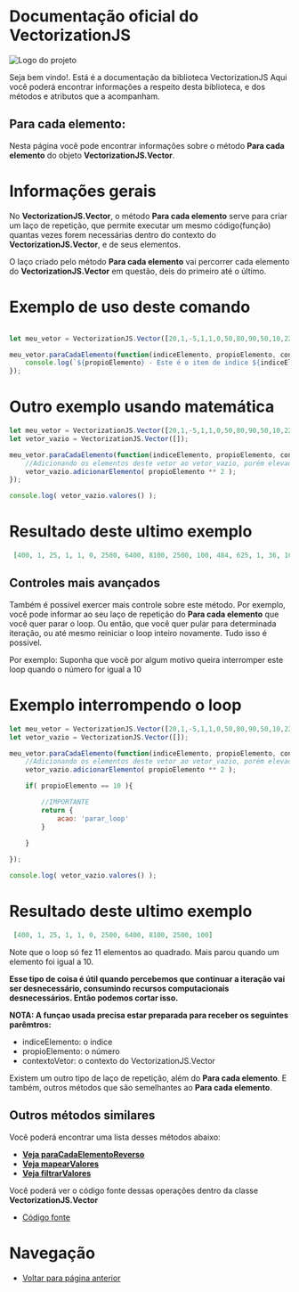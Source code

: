 # Documentação oficial do VectorizationJS
![Logo do projeto](https://github.com/WilliamJardim/VectorizationJS/blob/main/imagens/logo512x512.png)

Seja bem vindo!. Está é a documentação da biblioteca VectorizationJS
Aqui você poderá encontrar informações a respeito desta biblioteca, e dos métodos e atributos que a acompanham.

## Para cada elemento:
Nesta página você pode encontrar informações sobre o método **Para cada elemento** do objeto **VectorizationJS.Vector**.

# Informações gerais
No **VectorizationJS.Vector**, o método **Para cada elemento** serve para criar um laço de repetição, que permite executar um mesmo código(função) quantas vezes forem necessárias dentro do contexto do **VectorizationJS.Vector**, e de seus elementos. 

O laço criado pelo método **Para cada elemento** vai percorrer cada elemento do **VectorizationJS.Vector** em questão, deis do primeiro até o último.

# Exemplo de uso deste comando
```javascript

let meu_vetor = VectorizationJS.Vector([20,1,-5,1,1,0,50,80,90,50,10,22,25,1,6,100]);

meu_vetor.paraCadaElemento(function(indiceElemento, propioElemento, contextoVetor){
    console.log(`${propioElemento} - Este é o item de indice ${indiceElemento}`);
});

```

# Outro exemplo usando matemática
```javascript
let meu_vetor = VectorizationJS.Vector([20,1,-5,1,1,0,50,80,90,50,10,22,25,1,6,100]);
let vetor_vazio = VectorizationJS.Vector([]);

meu_vetor.paraCadaElemento(function(indiceElemento, propioElemento, contextoVetor){
    //Adicionando os elementos deste vetor ao vetor_vazio, porém elevados ao quadrado
    vetor_vazio.adicionarElemento( propioElemento ** 2 );
});

console.log( vetor_vazio.valores() );
```

# Resultado deste ultimo exemplo
```json
 [400, 1, 25, 1, 1, 0, 2500, 6400, 8100, 2500, 100, 484, 625, 1, 36, 10000]
```

## Controles mais avançados
Também é possivel exercer mais controle sobre este método. Por exemplo, você pode informar ao seu laço de repetição do **Para cada elemento** que você quer parar o loop. Ou então, que você quer pular para determinada iteração, ou até mesmo reiniciar o loop inteiro novamente. Tudo isso é possivel.

Por exemplo: Suponha que você por algum motivo queira interromper este loop quando o número for igual a 10

# Exemplo interrompendo o loop
```javascript
let meu_vetor = VectorizationJS.Vector([20,1,-5,1,1,0,50,80,90,50,10,22,25,1,6,100]);
let vetor_vazio = VectorizationJS.Vector([]);

meu_vetor.paraCadaElemento(function(indiceElemento, propioElemento, contextoVetor){
    //Adicionando os elementos deste vetor ao vetor_vazio, porém elevados ao quadrado
    vetor_vazio.adicionarElemento( propioElemento ** 2 );

    if( propioElemento == 10 ){

        //IMPORTANTE
        return {
            acao: 'parar_loop'
        }

    }
    
});

console.log( vetor_vazio.valores() );
```

# Resultado deste ultimo exemplo
```json
 [400, 1, 25, 1, 1, 0, 2500, 6400, 8100, 2500, 100]
```

Note que o loop só fez 11 elementos ao quadrado. Mais parou quando um elemento foi igual a 10.

**Esse tipo de coisa é útil quando percebemos que continuar a iteração vai ser desnecessário, consumindo recursos computacionais desnecessários. Então podemos cortar isso.**

**NOTA: A funçao usada precisa estar preparada para receber os seguintes parêmtros:**
 - indiceElemento: o indice
 - propioElemento: o número
 - contextoVetor: o contexto do VectorizationJS.Vector

Existem um outro tipo de laço de repetição, além do **Para cada elemento**.
E também, outros métodos que são semelhantes ao **Para cada elemento**.

## Outros métodos similares
Você poderá encontrar uma lista desses métodos abaixo:

  - **[Veja paraCadaElementoReverso](../ParaCadaElementoReverso/page.md)**
  - **[Veja mapearValores](../MapearValores/page.md)**
  - **[Veja filtrarValores](../FiltrarValores/page.md)**

Você poderá ver o código fonte dessas operações dentro da classe **VectorizationJS.Vector**
* [Código fonte](https://github.com/WilliamJardim/VectorizationJS/blob/main/src/Vector.js)

# Navegação
* [Voltar para página anterior](../page.md)